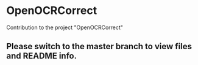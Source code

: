 # OpenOCRCorrect
Contribution to the project "OpenOCRCorrect"

## Please switch to the master branch to view files and README info. 
